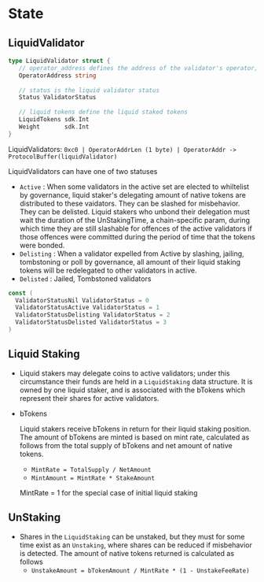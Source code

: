 <!-- order: 2 -->

# State

## LiquidValidator

```go
type LiquidValidator struct {
   // operator_address defines the address of the validator's operator; bech encoded in JSON.
   OperatorAddress string 
   
   // status is the liquid validator status
   Status ValidatorStatus 
   
   // liquid tokens define the liquid staked tokens
   LiquidTokens sdk.Int    
   Weight       sdk.Int
}
```

LiquidValidators: `0xc0 | OperatorAddrLen (1 byte) | OperatorAddr -> ProtocolBuffer(liquidValidator)`

LiquidValidators can have one of two statuses

- `Active` : When some validators in the active set are elected to whiltelist by governance, liquid staker's delegating amount of native tokens are distributed to these vaidators. They can be slashed for misbehavior. They can be delisted. Liquid stakers who unbond their delegation must wait the duration of the UnStakingTime, a chain-specific param, during which time they are still slashable for offences of the active validators if those offences were committed during the period of time that the tokens were bonded.
- `Delisting` : When a validator expelled from Active by slashing, jailing, tombstoning or poll by governance, all amount of their liquid staking tokens will be redelegated to other validators in active.
- `Delisted` : Jailed, Tombstoned validators

```go
const (
  ValidatorStatusNil ValidatorStatus = 0
  ValidatorStatusActive ValidatorStatus = 1
  ValidatorStatusDelisting ValidatorStatus = 2
  ValidatorStatusDelisted ValidatorStatus = 3
)
```

## Liquid Staking

- Liquid stakers may delegate coins to active validators; under this circumstance their funds are held in a `LiquidStaking` data structure. It is owned by one liquid staker, and is associated with the bTokens which represent their shares for active validators.
- bTokens

  Liquid stakers receive bTokens in return for their liquid staking position. The amount of bTokens are minted is based on mint rate, calculated as follows from the total supply of bTokens and net amount of native tokens.

    - `MintRate = TotalSupply / NetAmount`
    - `MintAmount = MintRate * StakeAmount`

  MintRate = 1 for the special case of initial liquid staking


## UnStaking

- Shares in the `LiquidStaking` can be unstaked, but they must for some time exist as an `Unstaking`, where shares can be reduced if misbehavior is detected. The amount of native tokens returned is calculated as follows
    - `UnstakeAmount = bTokenAmount / MintRate * (1 - UnstakeFeeRate)`